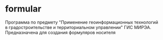 # formular
Программа по предмету "Применение геоинформационных технологий в градостроительстве и территориальном управлении" ГИС МИРЭА. Предназначена для создания формуляров носителя
